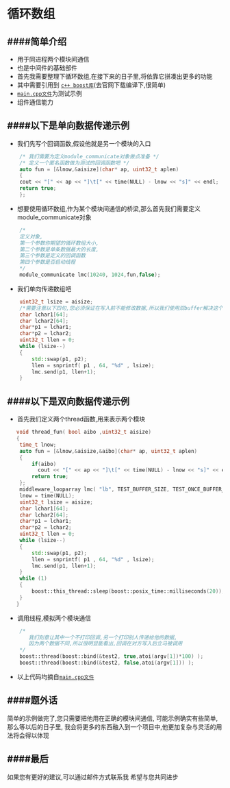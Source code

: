循环数组
==========================================



####简单介绍
------------------------------------------
* 用于同进程两个模块间通信
* 也是中间件的基础部件
* 首先我需要整理下循环数组,在接下来的日子里,将依靠它拼凑出更多的功能
* 其中需要引用到 [`c++ boost库`](http://www.boost.org/)(去官网下载编译下,很简单)
* [`main.cpp文件`](https://github.com/NingLeixueR/loop_array/blob/dee393b71e0c3aad05b1f24ca2052f10e1aa7fca/src/main.cpp)为测试示例
* 组件通信能力


####以下是单向数据传递示例
------------------------------------------
* 我们先写个回调函数,假设他就是另一个模块的入口
```cpp
    /* 我们需要为定义module_communicate对象做点准备 */
    /* 定义一个匿名函数做为测试的回调函数吧 */
    auto fun = [&lnow,&aisize](char* ap, uint32_t aplen)
    {
	cout << "[" << ap << "]\t[" << time(NULL) - lnow << "s]" << endl;
	return true;
    };
```
* 想要使用循环数组,作为某个模块间通信的桥梁,那么首先我们需要定义module_communicate对象
```cpp
  	/*
	定义对象,
	第一个参数你期望的循环数组大小,
	第二个参数是单条数据最大的长度,
	第三个参数是定义的回调函数
	第四个参数是否启动线程
	*/
	module_communicate lmc(10240, 1024,fun,false);
```
* 我们单向传递数组吧
```cpp
	uint32_t lsize = aisize;
	/*需要注意以下四句,您必须保证在写入前不能修改数据,所以我们使用双buffer解决这个问题*/
	char lchar1[64];
	char lchar2[64];
	char*p1 = lchar1;
	char*p2 = lchar2;
	uint32_t llen = 0;
	while (lsize--)
	{
		std::swap(p1, p2);
		llen = snprintf( p1 , 64, "%d" , lsize);
		lmc.send(p1, llen+1);
	}
```

####以下是双向数据传递示例
------------------------------------------
* 首先我们定义两个thread函数,用来表示两个模块
```cpp
   void thread_fun( bool aibo ,uint32_t aisize)
   {
	time_t lnow;
	auto fun = [&lnow,&aisize,&aibo](char* ap, uint32_t aplen)
	{
		if(aibo)
		  cout << "[" << ap << "]\t[" << time(NULL) - lnow << "s]" << endl;
		return true;
	};
	middleware_looparray lmc( "lb", TEST_BUFFER_SIZE, TEST_ONCE_BUFFER_SIZE,fun,false,aibo);
	lnow = time(NULL);
	uint32_t lsize = aisize;
	char lchar1[64];
	char lchar2[64];
	char*p1 = lchar1;
	char*p2 = lchar2;
	uint32_t llen = 0;
	while (lsize--)
	{
		std::swap(p1, p2);
		llen = snprintf( p1 , 64, "%d" , lsize);
		lmc.send(p1, llen+1);
	}
	while (1)
	{
		boost::this_thread::sleep(boost::posix_time::milliseconds(20));
	}
   }   

``` 
* 调用线程,模拟两个模块通信
```cpp
    /* 
       我们刻意让其中一个不打印回调,另一个打印别人传递给他的数据,
       因为两个数据不同,所以很明显能看出,回调在对方写入后立马被调用
    */
    boost::thread(boost::bind(&test2, true,atoi(argv[1])*100) );
    boost::thread(boost::bind(&test2, false,atoi(argv[1])) );
```
* 以上代码均摘自[`main.cpp文件`](https://github.com/NingLeixueR/loop_array/blob/dee393b71e0c3aad05b1f24ca2052f10e1aa7fca/src/main.cpp)


####题外话
------------------------------------------
简单的示例做完了,您只需要把他用在正确的模块间通信,
可能示例确实有些简单,那么等以后的日子里,
我会将更多的东西融入到一个项目中,他更加复杂与灵活的用法将会得以体现


####最后
------------------------------------------
如果您有更好的建议,可以通过邮件方式联系我
希望与您共同进步
